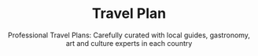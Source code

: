 <div align="center">
  <h1>Travel Plan</h1>
  <p>Professional Travel Plans: Carefully curated with local guides, gastronomy, art and culture experts in each country</p>
</div>